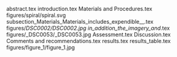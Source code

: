 abstract.tex
introduction.tex
Materials and Procedures.tex
figures/spiral/spiral.svg
subsection_Materials_Materials_includes_expendible__.tex
figures/_DSC0002/_DSC0002.jpg
in_addition_the_imagery_and__.tex
figures/_DSC0053/_DSC0053.jpg
Assessment.tex
Discussion.tex
Comments and recommendations.tex
results.tex
results_table.tex
figures/figure_1/figure_1.jpg